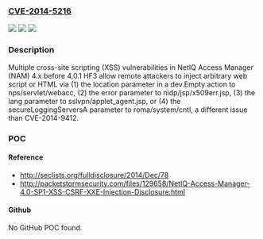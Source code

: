 ### [CVE-2014-5216](https://cve.mitre.org/cgi-bin/cvename.cgi?name=CVE-2014-5216)
![](https://img.shields.io/static/v1?label=Product&message=n%2Fa&color=blue)
![](https://img.shields.io/static/v1?label=Version&message=n%2Fa&color=blue)
![](https://img.shields.io/static/v1?label=Vulnerability&message=n%2Fa&color=brighgreen)

### Description

Multiple cross-site scripting (XSS) vulnerabilities in NetIQ Access Manager (NAM) 4.x before 4.0.1 HF3 allow remote attackers to inject arbitrary web script or HTML via (1) the location parameter in a dev.Empty action to nps/servlet/webacc, (2) the error parameter to nidp/jsp/x509err.jsp, (3) the lang parameter to sslvpn/applet_agent.jsp, or (4) the secureLoggingServersA parameter to roma/system/cntl, a different issue than CVE-2014-9412.

### POC

#### Reference
- http://seclists.org/fulldisclosure/2014/Dec/78
- http://packetstormsecurity.com/files/129658/NetIQ-Access-Manager-4.0-SP1-XSS-CSRF-XXE-Injection-Disclosure.html

#### Github
No GitHub POC found.

